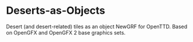 # Deserts-as-Objects
Desert (and desert-related) tiles as an object NewGRF for OpenTTD. Based on OpenGFX and OpenGFX 2 base graphics sets.
